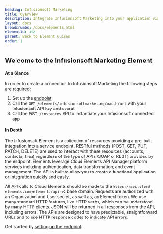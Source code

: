 ```yaml
---
heading: Infusionsoft Marketing
title: Overview
description: Integrate Infusionsoft Marketing into your application via the Cloud Elements APIs.
layout: docs
breadcrumbs: /docs/elements.html
elementId: 192
parent: Back to Element Guides
order: 1
---
```


## Welcome to the Infusionsoft Marketing Element


#### At a Glance

In order to create a connection to Infusionsoft Marketing the following steps are required:

1. Set up the [endpoint](infusionsoft-marketing-endpoint-setup.html)
2. Call the `GET /elements/infusionsoftmarketing/oauth/url` with your Infusionsoft API key and secret
3. Call the `POST /instances` API to instantiate your Infusionsoft connected app

#### In Depth

The Infusionsoft Element is a collection of resources providing a pre-built integration into a service endpoint. RESTful methods (POST, GET, PUT, PATCH, DELETE) are used to interact with these resources (accounts, contacts, files) regardless of the type of APIs (SOAP or REST) provided by the endpoint. Elements leverage Cloud Elements API Manager platform services including authentication, data transformation, and event management.  The API is built to allow you to create a functional application or integration quickly and easily.

All API calls to Cloud Elements should be made to the `https://api.cloud-elements.com/elements/api-v2` base domain. Requests are authorized with an Organization and User secret, as well as, an Element token.  We use many standard HTTP features, like HTTP verbs, which can be understood by many HTTP clients. JSON will be returned in all responses from the API, including errors. The APIs are designed to have predictable, straightforward URLs and to use HTTP response codes to indicate API errors.

Get started by [setting up the endpoint](infusionsoft-marketing-endpoint-setup.html).
